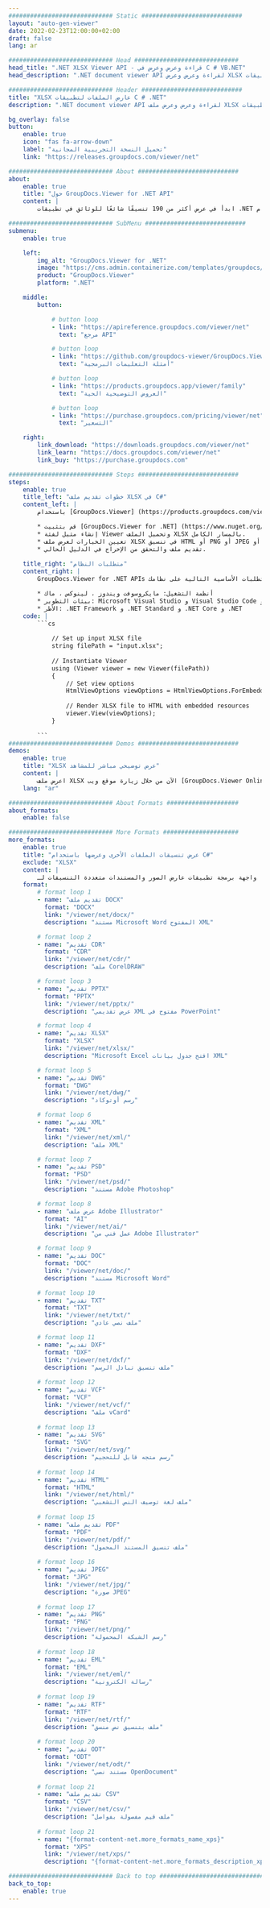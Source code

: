 ```yaml
---
############################# Static ############################
layout: "auto-gen-viewer"
date: 2022-02-23T12:00:00+02:00
draft: false
lang: ar

############################# Head #############################
head_title: ".NET XLSX Viewer API - قراءة وعرض وعرض في C # VB.NET"
head_description: ".NET document viewer API لقراءة وعرض وعرض XLSX في أي نوع من تطبيقات C # و ASP.NET و VB.NET و .NET Core."

############################# Header ############################
title: "XLSX عارض الملفات لتطبيقات C # .NET" 
description: ".NET document viewer API لقراءة وعرض وعرض ملف XLSX في أي نوع من تطبيقات C # و ASP.NET و VB.NET و .NET Core. اعرض الملفات المعروضة بتنسيق وتخطيط صحيحين بتنسيق HTML5 أو PDF أو كصورة باستخدام بضعة أسطر من الكود." 

bg_overlay: false
button:
    enable: true
    icon: "fas fa-arrow-down"
    label: "تحميل النسخة التجريبية المجانية"
    link: "https://releases.groupdocs.com/viewer/net"

############################# About ############################
about:
    enable: true
    title: "حول GroupDocs.Viewer for .NET API" 
    content: |
        ابدأ في عرض أكثر من 190 تنسيقًا شائعًا للوثائق في تطبيقات .NET باستخدام GroupDocs.Viewer لـ .NET APIs عن طريق إضافة بضعة أسطر من التعليمات البرمجية. يمكن للمطورين بسهولة عرض ملفات PDF ، ومعالجة الكلمات ، وجداول بيانات Excel ، والعرض التقديمي ، و Visio ، و Project ، و Outlook والعديد من تنسيقات المستندات الشائعة الأخرى في أوضاع HTML5 أو الصور أو PDF. يعد عرض المستند سريعًا ومماثلًا للملف المصدر الأصلي ، ولا يتطلب تثبيت برامج إضافية أو أي مكتبات خارجية أخرى.

############################# SubMenu ############################
submenu:
    enable: true

    left:
        img_alt: "GroupDocs.Viewer for .NET"
        image: "https://cms.admin.containerize.com/templates/groupdocs/images/product-logos/90x90-noborder/groupdocs-viewer-net.png"
        product: "GroupDocs.Viewer"
        platform: ".NET"

    middle:
        button:

            # button loop
            - link: "https://apireference.groupdocs.com/viewer/net"
              text: "مرجع API"

            # button loop
            - link: "https://github.com/groupdocs-viewer/GroupDocs.Viewer-for-.NET"
              text: "أمثلة التعليمات البرمجية"

            # button loop
            - link: "https://products.groupdocs.app/viewer/family"
              text: "العروض التوضيحية الحية"

            # button loop
            - link: "https://purchase.groupdocs.com/pricing/viewer/net"
              text: "التسعير"

    right:
        link_download: "https://downloads.groupdocs.com/viewer/net"
        link_learn: "https://docs.groupdocs.com/viewer/net"
        link_buy: "https://purchase.groupdocs.com"

############################# Steps ############################
steps:
    enable: true
    title_left: "خطوات تقديم ملف XLSX في C#" 
    content_left: |
        باستخدام [GroupDocs.Viewer] (https://products.groupdocs.com/viewer/net/) ، يمكنك عرض XLSX إلى HTML أو JPEG أو PNG أو PDF في بضع خطوات.

        * قم بتثبيت [GroupDocs.Viewer for .NET] (https://www.nuget.org/packages/groupdocs.viewer) باستخدام مدير الحزم المفضل لديك. 
        * إنشاء مثيل لفئة Viewer وتحميل الملف XLSX بالمسار الكامل. 
        * تعيين الخيارات لعرض ملف XLSX في تنسيق HTML أو PNG أو JPEG أو PDF. 
        * تقديم ملف والتحقق من الإخراج في الدليل الحالي. 
        
    title_right: "متطلبات النظام" 
    content_right: |
        GroupDocs.Viewer for .NET APIs مدعومة على جميع المنصات وأنظمة التشغيل الرئيسية. قبل تنفيذ الكود أدناه ، يرجى التأكد من تثبيت المتطلبات الأساسية التالية على نظامك.

        * أنظمة التشغيل: مايكروسوفت ويندوز ، لينوكس ، ماك 
        * بيئات التطوير: Microsoft Visual Studio و Visual Studio Code و .NET CLI 
        * الأطر: .NET Framework و .NET Standard و .NET Core و .NET 
    code: |
        ```cs
                        
            // Set up input XLSX file
            string filePath = "input.xlsx";
        
            // Instantiate Viewer
            using (Viewer viewer = new Viewer(filePath))
            {
            	// Set view options 
            	HtmlViewOptions viewOptions = HtmlViewOptions.ForEmbeddedResources();
                    
            	// Render XLSX file to HTML with embedded resources
            	viewer.View(viewOptions);
            }
             
        ```
############################# Demos ############################
demos:
    enable: true
    title: "XLSX عرض توضيحي مباشر للمشاهد"
    content: |
        اعرض ملف XLSX الآن من خلال زيارة موقع ويب [GroupDocs.Viewer Online Apps] (https://products.groupdocs.app/viewer/ xlsx).
    lang: "ar"

############################# About Formats ####################
about_formats:
    enable: false

############################# More Formats #####################
more_formats:
    enable: true
    title: "عرض تنسيقات الملفات الأخرى وعرضها باستخدام C#"
    exclude: "XLSX"
    content: |
        واجهة برمجة تطبيقات عارض الصور والمستندات متعددة التنسيقات لـ .NET. اعرض بعض تنسيقات الملفات الشائعة أدناه بدون أي مشاهدين خارجيين.
    format: 
        # format loop 1
        - name: "تقديم ملف DOCX"
          format: "DOCX"
          link: "/viewer/net/docx/"
          description: "مستند Microsoft Word المفتوح XML" 

        # format loop 2
        - name: "تقديم CDR" 
          format: "CDR"
          link: "/viewer/net/cdr/"
          description: "ملف CorelDRAW" 

        # format loop 3
        - name: "تقديم PPTX"
          format: "PPTX"
          link: "/viewer/net/pptx/"
          description: "عرض تقديمي XML مفتوح في PowerPoint" 

        # format loop 4
        - name: "تقديم XLSX"
          format: "XLSX"
          link: "/viewer/net/xlsx/"
          description: "Microsoft Excel افتح جدول بيانات XML" 

        # format loop 5
        - name: "تقديم DWG"
          format: "DWG"
          link: "/viewer/net/dwg/"
          description: "رسم أوتوكاد"

        # format loop 6
        - name: "تقديم XML"
          format: "XML"
          link: "/viewer/net/xml/"
          description: "ملف XML"

        # format loop 7
        - name: "تقديم PSD"
          format: "PSD"
          link: "/viewer/net/psd/"
          description: "مستند Adobe Photoshop"

        # format loop 8
        - name: "عرض ملف Adobe Illustrator"
          format: "AI"
          link: "/viewer/net/ai/"
          description: "عمل فني من Adobe Illustrator"

        # format loop 9
        - name: "تقديم DOC"
          format: "DOC"
          link: "/viewer/net/doc/"
          description: "مستند Microsoft Word" 

        # format loop 10
        - name: "تقديم TXT" 
          format: "TXT"
          link: "/viewer/net/txt/"
          description: "ملف نصي عادي" 

        # format loop 11
        - name: "تقديم DXF" 
          format: "DXF"
          link: "/viewer/net/dxf/"
          description: "ملف تنسيق تبادل الرسم"  
          
        # format loop 12
        - name: "تقديم VCF"
          format: "VCF"
          link: "/viewer/net/vcf/"
          description: "ملف vCard"  
              
        # format loop 13
        - name: "تقديم SVG"
          format: "SVG"
          link: "/viewer/net/svg/"
          description: "رسم متجه قابل للتحجيم" 
          
        # format loop 14
        - name: "تقديم HTML"
          format: "HTML"
          link: "/viewer/net/html/"
          description: "ملف لغة توصيف النص التشعبي" 
          
        # format loop 15
        - name: "تقديم ملف PDF"
          format: "PDF"
          link: "/viewer/net/pdf/"
          description: "ملف تنسيق المستند المحمول"
          
        # format loop 16
        - name: "تقديم JPEG"
          format: "JPG"
          link: "/viewer/net/jpg/"
          description: "صورة JPEG"
          
        # format loop 17
        - name: "تقديم PNG"
          format: "PNG"
          link: "/viewer/net/png/"
          description: "رسم الشبكة المحمولة" 
          
        # format loop 18
        - name: "تقديم EML"
          format: "EML"
          link: "/viewer/net/eml/"
          description: "رسالة الكترونية" 
          
        # format loop 19
        - name: "تقديم RTF"
          format: "RTF"
          link: "/viewer/net/rtf/"
          description: "ملف بتنسيق نص منسق" 
          
        # format loop 20
        - name: "تقديم ODT"
          format: "ODT"
          link: "/viewer/net/odt/"
          description: "مستند نصي OpenDocument" 
          
        # format loop 21
        - name: "تقديم ملف CSV"
          format: "CSV"
          link: "/viewer/net/csv/"
          description: "ملف قيم مفصولة بفواصل" 
          
        # format loop 21
        - name: "{format-content-net.more_formats_name_xps}"
          format: "XPS"
          link: "/viewer/net/xps/"
          description: "{format-content-net.more_formats_description_xps}" 

############################# Back to top ###############################
back_to_top:
    enable: true
---
```

